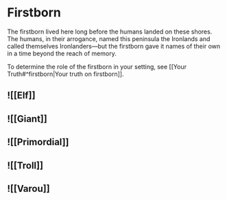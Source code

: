 # Firstborn
The firstborn lived here long before the humans landed on these shores. The humans, in their arrogance, named this peninsula the Ironlands and called themselves Ironlanders—but the firstborn gave it names of their own in a time beyond the reach of memory.

To determine the role of the firstborn in your setting, see [[Your Truth#^firstborn|Your truth on firstborn]].

## ![[Elf]]
## ![[Giant]]
## ![[Primordial]]
## ![[Troll]]
## ![[Varou]]